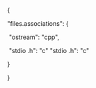 {

  "files.associations": {

​    "ostream": "cpp",

​    "stdio  .h": "c"    "stdio  .h": "c"

  }

}

